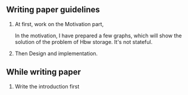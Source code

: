 ## Writing paper guidelines
1. At first, work on the Motivation part,
    
    In the motivation, I have prepared a few graphs, which will show the solution of the problem of Hbw storage. It's not stateful. 

2. Then Design and implementation.


## While writing paper
1. Write the introduction first


